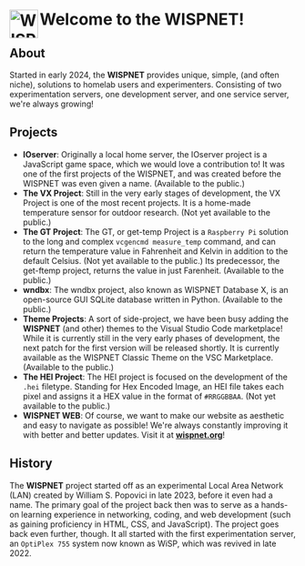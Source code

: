 # Welcome to the WISPNET! <img src="https://wisp.wispnet.org/depreciated/oldlogo/WNLogo-2.png" alt="WISPNET Logo" width="50" height="50" align="left" />

## About
Started in early 2024, the **WISPNET** provides unique, simple, (and often niche), solutions to homelab users and experimenters. Consisting of two experimentation servers, one development server, and one service server, we're always growing!


## Projects

- **IOserver**: Originally a local home server, the IOserver project is a JavaScript game space, which we would love a contribution to! It was one of the first projects of the WISPNET, and was created before the WISPNET was even given a name. (Available to the public.)
- **The VX Project**: Still in the very early stages of development, the VX Project is one of the most recent projects. It is a home-made temperature sensor for outdoor research. (Not yet available to the public.)
- **The GT Project**: The GT, or get-temp Project is a `Raspberry Pi` solution to the long and complex `vcgencmd measure_temp` command, and can return the temperature value in Fahrenheit and Kelvin in addition to the default Celsius. (Not yet available to the public.) Its predecessor, the get-ftemp project, returns the value in just Farenheit. (Available to the public.)
- **wndbx**: The wndbx project, also known as WISPNET Database X, is an open-source GUI SQLite database written in Python. (Available to the public.)
- **Theme Projects**: A sort of side-project, we have been busy adding the **WISPNET** (and other) themes to the Visual Studio Code marketplace! While it is currently still in the very early phases of development, the next patch for the first version will be released shortly. It is currently available as the WISPNET Classic Theme on the VSC Marketplace. (Available to the public.)
- **The HEI Project**: The HEI project is focused on the development of the `.hei` filetype. Standing for Hex Encoded Image, an HEI file takes each pixel and assigns it a HEX value in the format of `#RRGGBBAA`. (Not yet available to the public.)
- **WISPNET WEB**: Of course, we want to make our website as aesthetic and easy to navigate as possible! We're always constantly improving it with better and better updates. Visit it at **[wispnet.org](https://wisp.wispnet.org)**!


## History
The **WISPNET** project started off as an experimental Local Area Network (LAN) created by William S. Popovici in late 2023, before it even had a name. The primary goal of the project back then was to serve as a hands-on learning experience in networking, coding, and web development (such as gaining proficiency in HTML, CSS, and JavaScript). The project goes back even further, though. It all started with the first experimentation server, an `OptiPlex 755` system now known as WiSP, which was revived in late 2022.
